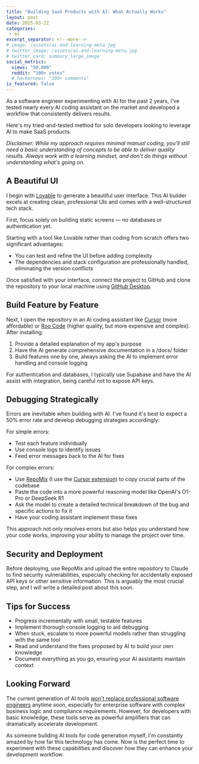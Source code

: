 ```yaml
---
title: "Building SaaS Products with AI: What Actually Works"
layout: post
date: 2025-03-22
categories:
 - ai
excerpt_separator: <!--more-->
# image: /assets/ai-and-learning-meta.jpg
# twitter_image: /assets/ai-and-learning-meta.jpg
# twitter_card: summary_large_image
social_metrics:
  views: "50,000"
  reddit: "100+ votes"
  # hackernews: "100+ comments"
is_featured: false
---
```


As a software engineer experimenting with AI for the past 2 years, I've tested nearly every AI coding assistant on the market and developed a workflow that consistently delivers results. 

Here's my tried-and-tested method for solo developers looking to leverage AI to make SaaS products.

<!--more-->

*Disclaimer: While my approach requires minimal manual coding, you'll still need a basic understanding of concepts to be able to deliver quality results. Always work with a learning mindset, and don't do things without understanding what's going on.*

## A Beautiful UI

I begin with [Lovable](https://lovable.dev/) to generate a beautiful user interface. This AI builder excels at creating clean, professional UIs and comes with a well-structured tech stack. 

First, focus solely on building static screens — no databases or authentication yet.

Starting with a tool like Lovable rather than coding from scratch offers two significant advantages:
- You can test and refine the UI before adding complexity
- The dependencies and stack configuration are professionally handled, eliminating the version conflicts

Once satisfied with your interface, connect the project to GitHub and clone the repository to your local machine using [GitHub Desktop](https://github.com/apps/desktop).

## Build Feature by Feature

Next, I open the repository in an AI coding assistant like [Cursor](https://www.cursor.com/) (more affordable) or [Roo Code](https://github.com/RooVetGit/Roo-Code) (higher quality, but more expensive and complex). After installing:

1. Provide a detailed explanation of my app's purpose
2. Have the AI generate comprehensive documentation in a /docs/ folder
3. Build features one by one, always asking the AI to implement error handling and console logging

For authentication and databases, I typically use Supabase and have the AI assist with integration, being careful not to expose API keys.

## Debugging Strategically

Errors are inevitable when building with AI. I've found it's best to expect a 50% error rate and develop debugging strategies accordingly:

For simple errors:
- Test each feature individually
- Use console logs to identify issues
- Feed error messages back to the AI for fixes

For complex errors:
- Use [RepoMix](https://repomix.com/) (I use the [Cursor extension](https://repomix.com/guide/installation#vscode-extension)) to copy crucial parts of the codebase
- Paste the code into a more powerful reasoning model like OpenAI's O1-Pro or DeepSeek R1
- Ask the model to create a detailed technical breakdown of the bug and specific actions to fix it
- Have your coding assistant implement these fixes

This approach not only resolves errors but also helps you understand how your code works, improving your ability to manage the project over time.

## Security and Deployment

Before deploying, use RepoMix and upload the entire repository to Claude to find security vulnerabilities, especially checking for accidentally exposed API keys or other sensitive information. This is arguably the most crucial step, and I will write a detailed post about this soon.

<!-- newsletter_widget -->

## Tips for Success

- Progress incrementally with small, testable features
- Implement thorough console logging to aid debugging
- When stuck, escalate to more powerful models rather than struggling with the same tool
- Read and understand the fixes proposed by AI to build your own knowledge
- Document everything as you go, ensuring your AI assistants maintain context

## Looking Forward

The current generation of AI tools [won't replace professional software engineers](/blog/ai-illiterate-programmers) anytime soon, especially for enterprise software with complex business logic and compliance requirements. However, for developers with basic knowledge, these tools serve as powerful amplifiers that can dramatically accelerate development.

As someone building AI tools for code generation myself, I'm constantly amazed by how far this technology has come. Now is the perfect time to experiment with these capabilities and discover how they can enhance your development workflow.